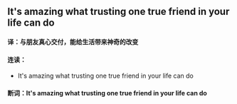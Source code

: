 ## It's amazing what trusting one true friend in your life can do

#### 译：与朋友真心交付，能给生活带来神奇的改变

#### 连读：

- It's amazing what trusting one true friend in your life can do

#### 断词：It's amazing what trusting one true friend in your life can do
